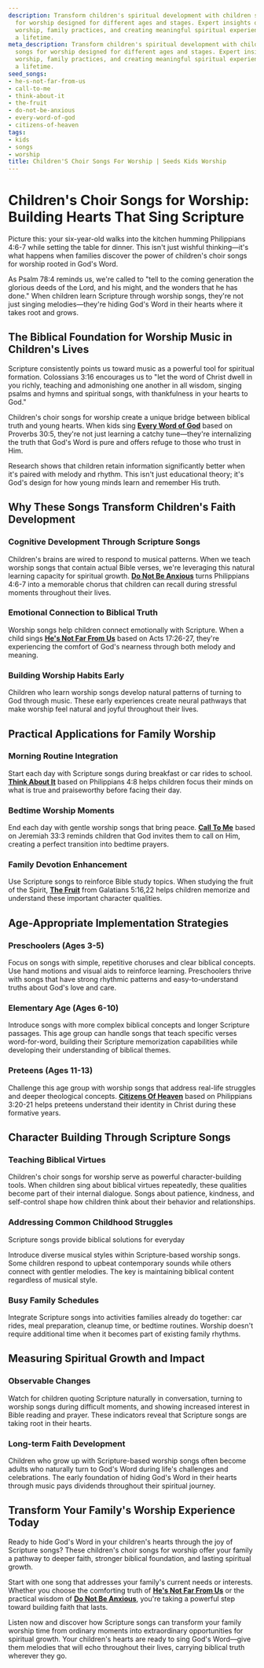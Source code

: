 ```yaml
---
description: Transform children's spiritual development with children s choir songs
  for worship designed for different ages and stages. Expert insights on reverent
  worship, family practices, and creating meaningful spiritual experiences that last
  a lifetime.
meta_description: Transform children's spiritual development with children s choir
  songs for worship designed for different ages and stages. Expert insights on reverent
  worship, family practices, and creating meaningful spiritual experiences that last
  a lifetime.
seed_songs:
- he-s-not-far-from-us
- call-to-me
- think-about-it
- the-fruit
- do-not-be-anxious
- every-word-of-god
- citizens-of-heaven
tags:
- kids
- songs
- worship
title: Children'S Choir Songs For Worship | Seeds Kids Worship
---
```

# Children's Choir Songs for Worship: Building Hearts That Sing Scripture

Picture this: your six-year-old walks into the kitchen humming Philippians 4:6-7 while setting the table for dinner. This isn't just wishful thinking—it's what happens when families discover the power of children's choir songs for worship rooted in God's Word.

As Psalm 78:4 reminds us, we're called to "tell to the coming generation the glorious deeds of the Lord, and his might, and the wonders that he has done." When children learn Scripture through worship songs, they're not just singing melodies—they're hiding God's Word in their hearts where it takes root and grows.

## The Biblical Foundation for Worship Music in Children's Lives

Scripture consistently points us toward music as a powerful tool for spiritual formation. Colossians 3:16 encourages us to "let the word of Christ dwell in you richly, teaching and admonishing one another in all wisdom, singing psalms and hymns and spiritual songs, with thankfulness in your hearts to God."

Children's choir songs for worship create a unique bridge between biblical truth and young hearts. When kids sing **[Every Word of God](https://seedskidsworship.com/product/every-word-of-god-proverbs-305-2/)** based on Proverbs 30:5, they're not just learning a catchy tune—they're internalizing the truth that God's Word is pure and offers refuge to those who trust in Him.

Research shows that children retain information significantly better when it's paired with melody and rhythm. This isn't just educational theory; it's God's design for how young minds learn and remember His truth.

## Why These Songs Transform Children's Faith Development

### Cognitive Development Through Scripture Songs

Children's brains are wired to respond to musical patterns. When we teach worship songs that contain actual Bible verses, we're leveraging this natural learning capacity for spiritual growth. **[Do Not Be Anxious](https://seedskidsworship.com/product/do-not-be-anxious-philippians-46-7-2/)** turns Philippians 4:6-7 into a memorable chorus that children can recall during stressful moments throughout their lives.

### Emotional Connection to Biblical Truth

Worship songs help children connect emotionally with Scripture. When a child sings **[He's Not Far From Us](https://seedskidsworship.com/product/hes-not-far-from-us-acts-1726-27-2/)** based on Acts 17:26-27, they're experiencing the comfort of God's nearness through both melody and meaning.

### Building Worship Habits Early

Children who learn worship songs develop natural patterns of turning to God through music. These early experiences create neural pathways that make worship feel natural and joyful throughout their lives.

## Practical Applications for Family Worship

### Morning Routine Integration

Start each day with Scripture songs during breakfast or car rides to school. **[Think About It](https://seedskidsworship.com/product/think-about-it-philippians-48/)** based on Philippians 4:8 helps children focus their minds on what is true and praiseworthy before facing their day.

### Bedtime Worship Moments

End each day with gentle worship songs that bring peace. **[Call To Me](https://seedskidsworship.com/product/ask-seek-knock-matthew-77-8-2/)** based on Jeremiah 33:3 reminds children that God invites them to call on Him, creating a perfect transition into bedtime prayers.

### Family Devotion Enhancement

Use Scripture songs to reinforce Bible study topics. When studying the fruit of the Spirit, **[The Fruit](https://seedskidsworship.com/product/the-fruit-galatians-516-22-2/)** from Galatians 5:16,22 helps children memorize and understand these important character qualities.

## Age-Appropriate Implementation Strategies

### Preschoolers (Ages 3-5)

Focus on songs with simple, repetitive choruses and clear biblical concepts. Use hand motions and visual aids to reinforce learning. Preschoolers thrive with songs that have strong rhythmic patterns and easy-to-understand truths about God's love and care.

### Elementary Age (Ages 6-10)

Introduce songs with more complex biblical concepts and longer Scripture passages. This age group can handle songs that teach specific verses word-for-word, building their Scripture memorization capabilities while developing their understanding of biblical themes.

### Preteens (Ages 11-13)

Challenge this age group with worship songs that address real-life struggles and deeper theological concepts. **[Citizens Of Heaven](https://seedskidsworship.com/product/power/)** based on Philippians 3:20-21 helps preteens understand their identity in Christ during these formative years.

## Character Building Through Scripture Songs

### Teaching Biblical Virtues

Children's choir songs for worship serve as powerful character-building tools. When children sing about biblical virtues repeatedly, these qualities become part of their internal dialogue. Songs about patience, kindness, and self-control shape how children think about their behavior and relationships.

### Addressing Common Childhood Struggles

Scripture songs provide biblical solutions for everyday

Introduce diverse musical styles within Scripture-based worship songs. Some children respond to upbeat contemporary sounds while others connect with gentler melodies. The key is maintaining biblical content regardless of musical style.

### Busy Family Schedules

Integrate Scripture songs into activities families already do together: car rides, meal preparation, cleanup time, or bedtime routines. Worship doesn't require additional time when it becomes part of existing family rhythms.

## Measuring Spiritual Growth and Impact

### Observable Changes

Watch for children quoting Scripture naturally in conversation, turning to worship songs during difficult moments, and showing increased interest in Bible reading and prayer. These indicators reveal that Scripture songs are taking root in their hearts.

### Long-term Faith Development

Children who grow up with Scripture-based worship songs often become adults who naturally turn to God's Word during life's challenges and celebrations. The early foundation of hiding God's Word in their hearts through music pays dividends throughout their spiritual journey.

## Transform Your Family's Worship Experience Today

Ready to hide God's Word in your children's hearts through the joy of Scripture songs? These children's choir songs for worship offer your family a pathway to deeper faith, stronger biblical foundation, and lasting spiritual growth.

Start with one song that addresses your family's current needs or interests. Whether you choose the comforting truth of **[He's Not Far From Us](https://seedskidsworship.com/product/hes-not-far-from-us-acts-1726-27-2/)** or the practical wisdom of **[Do Not Be Anxious](https://seedskidsworship.com/product/do-not-be-anxious-philippians-46-7-2/)**, you're taking a powerful step toward building faith that lasts.

Listen now and discover how Scripture songs can transform your family worship time from ordinary moments into extraordinary opportunities for spiritual growth. Your children's hearts are ready to sing God's Word—give them melodies that will echo throughout their lives, carrying biblical truth wherever they go.

<script type="application/ld+json">
{
  "@context": "https://schema.org",
  "@type": "Article",
  "headline": "Children S Choir Songs For Worship",
  "author": {
    "@type": "Organization",
    "name": "Seeds Kids Worship"
  },
  "publisher": {
    "@type": "Organization",
    "name": "Seeds Kids Worship",
    "logo": {
      "@type": "ImageObject",
      "url": "https://seedskidsworship.com/logo.png"
    }
  },
  "datePublished": "2025-09-03T17:03:15.007371",
  "dateModified": "2025-09-03T17:03:15.007387",
  "description": "Transform children's spiritual development with children s choir songs for worship designed for different ages and stages. Expert insights on reverent worship, ",
  "mainEntityOfPage": {
    "@type": "WebPage",
    "@id": "https://seedskidsworship.com/activities/children-s-choir-songs-for-worship/"
  }
}
</script>

<script type="application/ld+json">
{
  "@context": "https://schema.org",
  "@type": "Product",
  "name": "He's Not Far From Us",
  "description": "A song about God's nearness and presence with us",
  "url": "https://seedskidsworship.com/product/hes-not-far-from-us-acts-1726-27-2/",
  "brand": {
    "@type": "Brand",
    "name": "Seeds Kids Worship"
  },
  "category": "Children's Christian Music",
  "album": "I AM with You"
}
</script>

<script type="application/ld+json">
{
  "@context": "https://schema.org",
  "@type": "Product",
  "name": "Call To Me",
  "description": "Encouraging song based on God's invitation to call on Him and He will answer with great and unsearchable things",
  "url": "https://seedskidsworship.com/product/ask-seek-knock-matthew-77-8-2/",
  "brand": {
    "@type": "Brand",
    "name": "Seeds Kids Worship"
  },
  "category": "Children's Christian Music",
  "album": "Seeds of Courage"
}
</script>

<script type="application/ld+json">
{
  "@context": "https://schema.org",
  "@type": "Product",
  "name": "Think About It",
  "description": "Thoughtful song about focusing on what is true, noble, and praiseworthy from Philippians 4:8",
  "url": "https://seedskidsworship.com/product/think-about-it-philippians-48/",
  "brand": {
    "@type": "Brand",
    "name": "Seeds Kids Worship"
  },
  "category": "Children's Christian Music",
  "album": "The Power of Encouragement"
}
